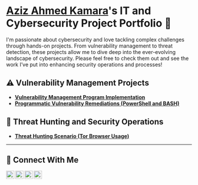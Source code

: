 # <a href="https://www.linkedin.com/in/aziz-kamara/">Aziz Ahmed Kamara</a>'s IT and Cybersecurity Project Portfolio 🔐

I'm passionate about cybersecurity and love tackling complex challenges through hands-on projects. From vulnerability management to threat detection, these projects allow me to dive deep into the ever-evolving landscape of cybersecurity. Please feel free to check them out and see the work I’ve put into enhancing security operations and processes!


## ⚠️ Vulnerability Management Projects

- **[Vulnerability Management Program Implementation](https://github.com/azizkamara/Vulnerability-Management/tree/main)**
- **[Programmatic Vulnerability Remediations (PowerShell and BASH)](https://github.com/joshcybertest/programmatic-vulnerability-remediations)**

## 🚨 Threat Hunting and Security Operations

- **[Threat Hunting Scenario (Tor Browser Usage)](https://github.com/azizkamara/threat-hunting-scenario-tor)**

<hr/>

## 🤳 Connect With Me

[<img align="left" alt="cyberpra| YouTube" width="22px" src="https://cdn.jsdelivr.net/npm/simple-icons@v3/icons/youtube.svg" />][youtube]
[<img align="left" alt="@Azizahmed1300| Twitter" width="22px" src="https://cdn.jsdelivr.net/npm/simple-icons@v3/icons/twitter.svg" />][twitter]
[<img align="left" alt="aziz_kamara| LinkedIn" width="22px" src="https://cdn.jsdelivr.net/npm/simple-icons@v3/icons/linkedin.svg" />][linkedin]
[<img align="left" alt="zizi_pro| Instagram" width="22px" src="https://cdn.jsdelivr.net/npm/simple-icons@v3/icons/instagram.svg" />][instagram]

[twitter]: https://twitter.com/___________
[youtube]: https://www.youtube.com/c/___________
[instagram]: https://www.instagram.com/zizi_pro13
[linkedin]: https://linkedin.com/in/aziz-kamara

<!--
<img width="35" alt="image" src="https://github.com/user-attachments/assets/2f41c7cd-5ea8-4475-b451-a37161b6c3fb"> 
<img width="35" alt="image" src="https://github.com/user-attachments/assets/77649969-9910-4994-8b96-74a116cfb2a8">
-->
